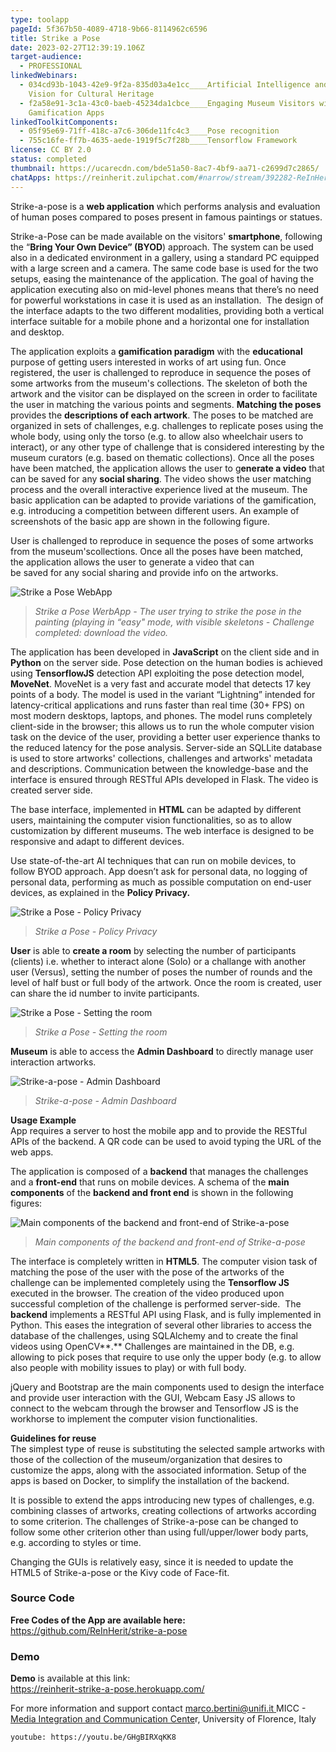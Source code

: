 ```yaml
---
type: toolapp
pageId: 5f367b50-4089-4718-9b66-8114962c6596
title: Strike a Pose
date: 2023-02-27T12:39:19.106Z
target-audience:
  - PROFESSIONAL
linkedWebinars:
  - 034cd93b-1043-42e9-9f2a-835d03a4e1cc____Artificial Intelligence and Computer
    Vision for Cultural Heritage
  - f2a58e91-3c1a-43c0-baeb-45234da1cbce____Engaging Museum Visitors with
    Gamification Apps
linkedToolkitComponents:
  - 05f95e69-71ff-418c-a7c6-306de11fc4c3____Pose recognition
  - 755c16fe-ff7b-4635-aede-1919f5c7f28b____Tensorflow Framework
license: CC BY 2.0
status: completed
thumbnail: https://ucarecdn.com/bde51a50-8ac7-4bf9-aa71-c2699d7c2865/
chatApps: https://reinherit.zulipchat.com/#narrow/stream/392282-ReInHerit-Applications-and-Toolkit/topic/Strike.20a.20pose
---
```

Strike-a-pose is a **web application** which performs analysis and evaluation of human poses compared to poses present in famous paintings or statues. 

Strike-a-Pose can be made available on the visitors' **smartphone**, following the “**Bring Your Own Device” (BYOD**) approach. The system can be used also in a dedicated environment in a gallery, using a standard PC equipped with a large screen and a camera. The same code base is used for the two setups, easing the maintenance of the application. The goal of having the application executing also on mid-level phones means that there’s no need for powerful workstations in case it is used as an installation.  The design of the interface adapts to the two different modalities, providing both a vertical interface suitable for a mobile phone and a horizontal one for installation and desktop.

The application exploits a **gamification paradigm** with the **educational** purpose of getting users interested in works of art using fun. Once registered, the user is challenged to reproduce in sequence the poses of some artworks from the museum's collections. The skeleton of both the artwork and the visitor can be displayed on the screen in order to facilitate the user in matching the various points and segments. **Matching the poses** provides the **descriptions of each artwork**. The poses to be matched are organized in sets of challenges, e.g. challenges to replicate poses using the whole body, using only the torso (e.g. to allow also wheelchair users to interact), or any other type of challenge that is considered interesting by the museum curators (e.g. based on thematic collections). Once all the poses have been matched, the application allows the user to g**enerate a video** that can be saved for any **social sharing**. The video shows the user matching process and the overall interactive experience lived at the museum. The basic application can be adapted to provide variations of the gamification, e.g. introducing a competition between different users. An example of screenshots of the basic app are shown in the following figure.

User is challenged to reproduce in sequence the poses of some artworks from the museum'scollections. Once all the poses have been matched, the application allows the user to generate a video that can be saved for any social sharing and provide info on the artworks.

![Strike a Pose WebApp ](https://ucarecdn.com/cf36b953-7d93-4e76-9747-ff76a011af30/ "Strike a Pose WebApp WebApp ")

> *Strike a Pose WerbApp -  The user trying to strike the pose in the painting (playing in “easy" mode, with visible skeletons -  Challenge completed: download the video.*

The application has been developed in **JavaScript** on the client side and in **Python** on the server side. Pose detection on the human bodies is achieved using **TensorflowJS** detection API exploiting the pose detection model, **MoveNet**. MoveNet is a very fast and accurate model that detects 17 key points of a body. The model is used in the variant “Lightning” intended for latency-critical applications and runs faster than real time (30+ FPS) on most modern desktops, laptops, and phones. The model runs completely client-side in the browser; this allows us to run the whole computer vision task on the device of the user, providing a better user experience thanks to the reduced latency for the pose analysis. Server-side an SQLLite database is used to store artworks' collections, challenges and artworks' metadata and descriptions. Communication between the knowledge-base and the interface is ensured through RESTful APIs developed in Flask. The video is created server side. 

The base interface, implemented in **HTML** can be adapted by different users, maintaining the computer vision functionalities, so as to allow customization by different museums.  The web interface is designed to be responsive and adapt to different devices.

Use state-of-the-art AI techniques that can run on mobile devices, to follow BYOD approach. App doesn’t ask for personal data, no logging of personal data, performing as much as possible computation on end-user devices, as explained in the **Policy Privacy.**

![Strike a Pose - Policy Privacy](https://ucarecdn.com/b0886b3b-af0a-486d-9b42-a8d769cb6a89/ "Strike a Pose - Policy Privacy")

> *Strike a Pose - Policy Privacy*

**User** is able to **create a room** by selecting the number of participants (clients) i.e. whether to interact alone (Solo) or a challange with another user (Versus), setting the number of poses the number of rounds and the level of half bust or full body of the artwork. Once the room is created, user can share the id number to invite participants. 

![Strike a Pose - Setting the room](https://ucarecdn.com/d965100e-a971-4662-9e15-3dcc92e50be7/ "Strike a Pose - Setting the room")

> *Strike a Pose - Setting the room*

**Museum** is able to access the **Admin Dashboard** to directly manage user interaction artworks.

![Strike-a-pose - Admin Dashboard](https://ucarecdn.com/1cf5540d-ecfa-4fdc-848b-58b5df986b1a/ "Strike-a-pose - Admin Dashboard")

> *Strike-a-pose - Admin Dashboard*

**Usage Example**\
App requires a server to host the mobile app and to provide the RESTful APIs of the backend. A QR code can be used to avoid typing the URL of the web apps.

The application is composed of a **backend** that manages the challenges and a **front-end** that runs on mobile devices. A schema of the **main components** of the **backend and front end**  is shown in the following figures:

![Main components of the backend and front-end of Strike-a-pose](https://ucarecdn.com/65a51251-857f-413e-9fa6-f1ce4e42dd8b/ "Main components of the backend and front-end of Strike-a-pose")

> *Main components of the backend and front-end of Strike-a-pose*

The interface is completely written in **HTML5**. The computer vision task of matching the pose of the user with the pose of the artworks of the challenge can be implemented completely using the **Tensorflow JS** executed in the browser. The creation of the video produced upon successful completion of the challenge is performed server-side.  The **backend** implements a RESTful API using Flask, and is fully implemented in Python. This eases the integration of several other libraries to access the database of the challenges, using SQLAlchemy and to create the final videos using OpenCV**.** Challenges are maintained in the DB, e.g. allowing to pick poses that require to use only the upper body (e.g. to allow also people with mobility issues to play) or with full body. 

jQuery and Bootstrap are the main components used to design the interface and provide user interaction with the GUI, Webcam Easy JS allows to connect to the webcam through the browser and Tensorflow JS is the workhorse to implement the computer vision functionalities.

**Guidelines for reuse**\
The simplest type of reuse is substituting the selected sample artworks with those of the collection of the museum/organization that desires to customize the apps, along with the associated information. Setup of the apps is based on Docker, to simplify the installation of the backend. 

It is possible to extend the apps introducing new types of challenges, e.g. combining classes of artworks, creating collections of artworks according to some criterion. The challenges of Strike-a-pose can be changed to follow some other criterion other than using full/upper/lower body parts, e.g. according to styles or time. 

Changing the GUIs is relatively easy, since it is needed to update the HTML5 of Strike-a-pose or the Kivy code of Face-fit.

### Source Code

**Free Codes of the App are available here:**\
<https://github.com/ReInHerit/strike-a-pose>

### Demo

**Demo** is available at this link:\
[https://reinherit-strike-a-pos​e.herokuapp.com/](https://reinherit-strike-a-pose.herokuapp.com/)

For more information and support contact [marco.bertini@unifi.it  ](<>)MICC - [Media Integration and Communication Cente](http://www.micc.unifi.it)r, University of Florence,  Italy

`youtube: https://youtu.be/GHgBIRXqKK8`